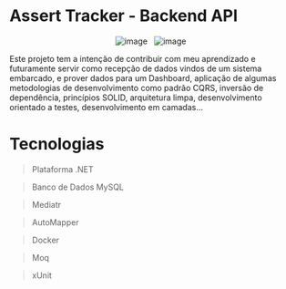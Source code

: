 
# Assert Tracker - Backend API
  
<div align="center">
  
![image](https://img.shields.io/badge/Code%20Coverage-53%25-success?style=flat)
 &nbsp;
![image](https://camo.githubusercontent.com/fa75219e71963a85f42da1649a890785d4e34c2fbb1a0136cc72098ca5df9e7a/68747470733a2f2f696d672e736869656c64732e696f2f62616467652f56657273696f6e2d2e4e4554253230362e302d696e666f726d6174696f6e616c3f7374796c653d666c6174266c6f676f3d646f746e6574)
&nbsp;
</div>

Este projeto tem a intenção de contribuir com meu aprendizado e futuramente servir como recepção de dados vindos de um sistema embarcado, e prover dados para um Dashboard, aplicação de algumas metodologias de desenvolvimento como padrão CQRS, inversão de dependência, princípios SOLID, arquitetura limpa, desenvolvimento orientado a testes, desenvolvimento em camadas…

# Tecnologias

> Plataforma .NET

> Banco de Dados MySQL

> Mediatr

> AutoMapper

> Docker

> Moq

> xUnit

